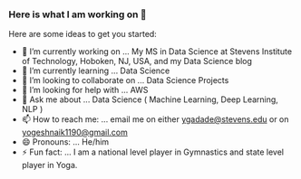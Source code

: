 ### Here is what I am working on 👋

<!--
**Yogeshnaik1190/Yogeshnaik1190** is a ✨ _special_ ✨ repository because its `README.md` (this file) appears on your GitHub profile.
-->
Here are some ideas to get you started:

- 🔭 I’m currently working on ... My  MS in Data Science at Stevens Institute of Technology, Hoboken, NJ, USA, and my Data Science blog
- 🌱 I’m currently learning ... Data Science
- 👯 I’m looking to collaborate on ... Data Science Projects
- 🤔 I’m looking for help with ... AWS
- 💬 Ask me about ... Data Science ( Machine Learning, Deep Learning, NLP )
- 📫 How to reach me: ... email me on either ygadade@stevens.edu or on yogeshnaik1190@gmail.com 
- 😄 Pronouns: ... He/him
- ⚡ Fun fact: ... I am a national level player in Gymnastics and state level player in Yoga.

